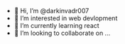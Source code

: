 - 👋 Hi, I’m @darkinvadr007
- 👀 I’m interested in web devlopment
- 🌱 I’m currently learning react
- 💞️ I’m looking to collaborate on ...

<!---
darkinvadr007/darkinvadr007 is a ✨ special ✨ repository because its `README.md` (this file) appears on your GitHub profile.
You can click the Preview link to take a look at your changes.
--->
